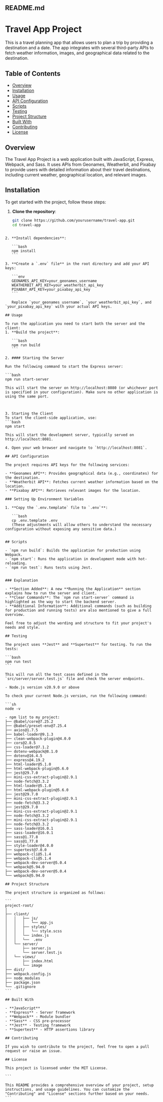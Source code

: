 ## README.md

# Travel App Project

This is a travel planning app that allows users to plan a trip by providing a destination and a date. The app integrates with several third-party APIs to fetch weather information, images, and geographical data related to the destination.

## Table of Contents

- [Overview](#overview)
- [Installation](#installation)
- [Usage](#usage)
- [API Configuration](#api-configuration)
- [Scripts](#scripts)
- [Testing](#testing)
- [Project Structure](#project-structure)
- [Built With](#built-with)
- [Contributing](#contributing)
- [License](#license)

## Overview

The Travel App Project is a web application built with JavaScript, Express, Webpack, and Sass. It uses APIs from Geonames, Weatherbit, and Pixabay to provide users with detailed information about their travel destinations, including current weather, geographical location, and relevant images.

## Installation

To get started with the project, follow these steps:

1. **Clone the repository**:

   ```bash
   git clone https://github.com/yourusername/travel-app.git
   cd travel-app
   ```

````

2. **Install dependencies**:

   ```bash
   npm install
   ```

3. **Create a `.env` file** in the root directory and add your API keys:

   ```env
   GEONAMES_API_KEY=your_geonames_username
   WEATHERBIT_API_KEY=your_weatherbit_api_key
   PIXABAY_API_KEY=your_pixabay_api_key
   ```

   Replace `your_geonames_username`, `your_weatherbit_api_key`, and `your_pixabay_api_key` with your actual API keys.

## Usage

To run the application you need to start both the server and the client:
1. **Build the project**:

   ```bash
   npm run build
   ```

2. #### Starting the Server

Run the following command to start the Express server:

```bash
npm run start-server

This will start the server on http://localhost:8080 (or whichever port is specified in your configuration). Make sure no other application is using the same port.



3. Starting the Client
To start the client-side application, use:
```bash
npm start

This will start the development server, typically served on http://localhost:8081.

4. Open your web browser and navigate to `http://localhost:8081`.

## API Configuration

The project requires API keys for the following services:

- **Geonames API**: Provides geographical data (e.g., coordinates) for the destination.
- **Weatherbit API**: Fetches current weather information based on the location.
- **Pixabay API**: Retrieves relevant images for the location.

### Setting Up Environment Variables

1. **Copy the `.env.template` file to `.env`**:

   ```bash
   cp .env.template .env
   (These adjustments will allow others to understand the necessary configuration without exposing any sensitive data.)


## Scripts

- `npm run build`: Builds the application for production using Webpack.
- `npm start`: Runs the application in development mode with hot-reloading.
- `npm run test`: Runs tests using Jest.


### Explanation

- **Section Added**: A new **Running the Application** section explains how to run the server and client.
- **Clear Commands**: The `npm run start-server` command is highlighted as the way to start the backend server.
- **Additional Information**: Additional commands (such as building for production and running tests) are also mentioned to give a full overview.

Feel free to adjust the wording and structure to fit your project's needs and style.

## Testing

The project uses **Jest** and **Supertest** for testing. To run the tests:

```bash
npm run test
```

This will run all the test cases defined in the `src/server/server.test.js` file and check the server endpoints.

- Node.js version v20.9.0 or above

To check your current Node.js version, run the following command:

```sh
node -v

- npm list to my project:
├── @babel/core@7.25.2
├── @babel/preset-env@7.25.4
├── axios@1.7.5
├── babel-loader@9.1.3
├── clean-webpack-plugin@4.0.0
├── cors@2.8.5
├── css-loader@7.1.2
├── dotenv-webpack@8.1.0
├── dotenv@16.4.5
├── express@4.19.2
├── html-loader@5.1.0
├── html-webpack-plugin@5.6.0
├── jest@29.7.0
├── mini-css-extract-plugin@2.9.1
├── node-fetch@3.3.2
├── html-loader@5.1.0
├── html-webpack-plugin@5.6.0
├── jest@29.7.0
├── mini-css-extract-plugin@2.9.1
├── node-fetch@3.3.2
├── jest@29.7.0
├── mini-css-extract-plugin@2.9.1
├── node-fetch@3.3.2
├── mini-css-extract-plugin@2.9.1
├── node-fetch@3.3.2
├── sass-loader@16.0.1
├── sass-loader@16.0.1
├── sass@1.77.8
├── sass@1.77.8
├── style-loader@4.0.0
├── supertest@7.0.0
├── webpack-cli@5.1.4
├── webpack-cli@5.1.4
├── webpack-dev-server@5.0.4
└── webpack@5.94.0
├── webpack-dev-server@5.0.4
└── webpack@5.94.0

## Project Structure

The project structure is organized as follows:

```
project-root/
│
├── client/
│   │   ├── js/
│   │   │   └── app.js
│   │   ├── styles/
│   │   │   └── style.scss
│   │   └── index.js
│   │   └──  .env
│   └── server/
│       ├── server.js
│       └── server.test.js
│   └── views/
│       ├── index.html
│       └── image
├── dist/
├── webpack.config.js
├── node_modules
├── package.json
└── .gitignore
```

## Built With

- **JavaScript**
- **Express** - Server framework
- **Webpack** - Module bundler
- **Sass** - CSS pre-processor
- **Jest** - Testing framework
- **Supertest** - HTTP assertions library

## Contributing

If you wish to contribute to the project, feel free to open a pull request or raise an issue.

## License

This project is licensed under the MIT License.

```

This README provides a comprehensive overview of your project, setup instructions, and usage guidelines. You can customize the "Contributing" and "License" sections further based on your needs.
```
````

